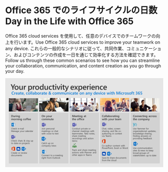 # <a name="day-in-the-life-with-office-365"></a><span data-ttu-id="5aa89-101">Office 365 でのライフサイクルの日数</span><span class="sxs-lookup"><span data-stu-id="5aa89-101">Day in the Life with Office 365</span></span>

<span data-ttu-id="5aa89-102">Office 365 cloud services を使用して、任意のデバイスでのチームワークの向上を行います。</span><span class="sxs-lookup"><span data-stu-id="5aa89-102">Use Office 365 cloud services to improve your teamwork on any device.</span></span>  <span data-ttu-id="5aa89-103">これらの一般的なシナリオに従って、共同作業、コミュニケーション、およびコンテンツの作成を一日を通じて効率化する方法を確認できます。</span><span class="sxs-lookup"><span data-stu-id="5aa89-103">Follow us through these common scenarios to see how you can streamline your collaboration, communication, and content creation as you go through your day.</span></span>  

![Life ビジュアルの日](media/m365day.png)

